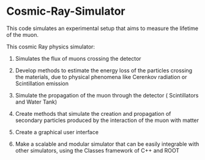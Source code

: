 Cosmic-Ray-Simulator
====================

This code simulates an experimental setup that aims to measure the lifetime of the muon.


This cosmic Ray physics simulator:
  
  1. Simulates the flux of muons crossing the detector
  
  2. Develop methods to estimate the energy loss of the particles crossing the materials, due to physical phenomena like Cerenkov radiation or Scintillation emission
  
  3. Simulate the propagation of the muon through the detector ( Scintillators and Water Tank)
  
  4. Create methods that simulate the creation and propagation of secondary particles produced by the interaction of the muon with matter
  
  5. Create a graphical user interface
  
  6. Make a scalable and modular simulator that can be easily integrable with other simulators, using the Classes framework of C++ and ROOT
  
